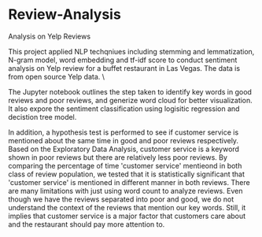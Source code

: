# Review-Analysis
Analysis on Yelp Reviews

This project applied NLP techqniues including stemming and lemmatization, N-gram model, word embedding and tf-idf score to conduct sentiment analysis on Yelp review for a buffet restaurant in Las Vegas. The data is from open source Yelp data. \\

The Jupyter notebook outlines the step taken to identify key words in good reviews and poor reviews, and generize word cloud for better visualization. It also expore the sentiment classification using logisitic regression and decistion tree model.

In addition, a hypothesis test is performed to see if customer service is mentioned about the same time in good and poor reviews respectively. Based on the Exploratory Data Analysis, customer service is a keyword shown in poor reviews but there are relatively less poor reviews. By comparing the percentage of time 'customer service' mentieond in both class of review population, we tested that it is statistically significant that 'customer service' is mentioned in different manner in both reviews. There are many limitations with just using word count to analyze reviews. Even though we have the reviews separated into poor and good, we do not understand the context of the reviews that mention our key words. Still, it implies that customer service is a major factor that customers care about and the restaurant should pay more attention to.
